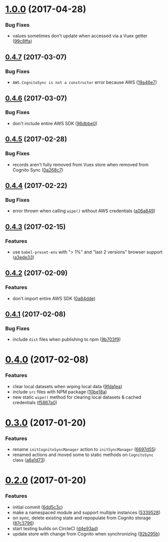 <a name="1.0.0"></a>
# [1.0.0](https://github.com/LightmakerCanada/vuex-cognito-sync/compare/v0.4.7...v1.0.0) (2017-04-28)


### Bug Fixes

* values sometimes don't update when accessed via a Vuex getter ([99c8ffa](https://github.com/LightmakerCanada/vuex-cognito-sync/commit/99c8ffa))



<a name="0.4.7"></a>
## [0.4.7](https://github.com/LightmakerCanada/vuex-cognito-sync/compare/v0.4.6...v0.4.7) (2017-03-07)


### Bug Fixes

* `AWS.CognitoSync is not a constructor` error because AWS ([19a46e7](https://github.com/LightmakerCanada/vuex-cognito-sync/commit/19a46e7))



<a name="0.4.6"></a>
## [0.4.6](https://github.com/LightmakerCanada/vuex-cognito-sync/compare/v0.4.5...v0.4.6) (2017-03-07)


### Bug Fixes

* don't include entire AWS SDK ([96dbbe0](https://github.com/LightmakerCanada/vuex-cognito-sync/commit/96dbbe0))



<a name="0.4.5"></a>
## [0.4.5](https://github.com/LightmakerCanada/vuex-cognito-sync/compare/v0.4.4...v0.4.5) (2017-02-28)


### Bug Fixes

* records aren't fully removed from Vuex store when removed from Cognito Sync ([0a268c7](https://github.com/LightmakerCanada/vuex-cognito-sync/commit/0a268c7))



<a name="0.4.4"></a>
## [0.4.4](https://github.com/LightmakerCanada/vuex-cognito-sync/compare/v0.4.3...v0.4.4) (2017-02-22)


### Bug Fixes

* error thrown when calling `wipe()` without AWS credentials ([a06a849](https://github.com/LightmakerCanada/vuex-cognito-sync/commit/a06a849))



<a name="0.4.3"></a>
## [0.4.3](https://github.com/LightmakerCanada/vuex-cognito-sync/compare/v0.4.2...v0.4.3) (2017-02-15)


### Features

* use `babel-preset-env` with "> 1%" and "last 2 versions" browser support ([a3ede33](https://github.com/LightmakerCanada/vuex-cognito-sync/commit/a3ede33))



<a name="0.4.2"></a>
## [0.4.2](https://github.com/LightmakerCanada/vuex-cognito-sync/compare/v0.4.1...v0.4.2) (2017-02-09)


### Features

* don't import entire AWS SDK ([0a84dde](https://github.com/LightmakerCanada/vuex-cognito-sync/commit/0a84dde))



<a name="0.4.1"></a>
## [0.4.1](https://github.com/LightmakerCanada/vuex-cognito-sync/compare/v0.4.0...v0.4.1) (2017-02-08)


### Bug Fixes

* include `dist` files when publishing to npm ([9b703f9](https://github.com/LightmakerCanada/vuex-cognito-sync/commit/9b703f9))



<a name="0.4.0"></a>
# [0.4.0](https://github.com/LightmakerCanada/vuex-cognito-sync/compare/v0.3.0...v0.4.0) (2017-02-08)


### Features

* clear local datasets when wiping local data ([9fda1ea](https://github.com/LightmakerCanada/vuex-cognito-sync/commit/9fda1ea))
* include `src` files with NPM package ([10be18a](https://github.com/LightmakerCanada/vuex-cognito-sync/commit/10be18a))
* new static `wipe()` method for clearing local datasets & cached credentials ([f5867a0](https://github.com/LightmakerCanada/vuex-cognito-sync/commit/f5867a0))



<a name="0.3.0"></a>
# [0.3.0](https://github.com/LightmakerCanada/vuex-cognito-sync/compare/v0.2.0...v0.3.0) (2017-01-20)


### Features

* rename `initCognitoSyncManager` action to `initSyncManager` ([6697d55](https://github.com/LightmakerCanada/vuex-cognito-sync/commit/6697d55))
* renamed actions and moved some to static methods on `CognitoSync` class ([a8a1d73](https://github.com/LightmakerCanada/vuex-cognito-sync/commit/a8a1d73))



<a name="0.2.0"></a>
# [0.2.0](https://github.com/LightmakerCanada/vuex-cognito-sync/compare/6dd5c3c...v0.2.0) (2017-01-20)


### Features

* initial commit ([6dd5c3c](https://github.com/LightmakerCanada/vuex-cognito-sync/commit/6dd5c3c))
* make a namespaced module and support multiple instances ([5339528](https://github.com/LightmakerCanada/vuex-cognito-sync/commit/5339528))
* on sync, delete existing state and repopulate from Cognito storage ([87c3796](https://github.com/LightmakerCanada/vuex-cognito-sync/commit/87c3796))
* start testing builds on CircleCI ([d4e93ad](https://github.com/LightmakerCanada/vuex-cognito-sync/commit/d4e93ad))
* update store with change from Cognito when synchronizing ([92b295b](https://github.com/LightmakerCanada/vuex-cognito-sync/commit/92b295b))



